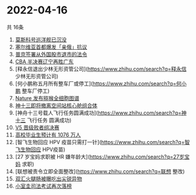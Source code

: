 # 2022-04-16
  共 16条

  <!-- BEGIN -->
  <!-- 最后更新时间:Sat Apr 16 2022 13:19:46 GMT+0000 (Coordinated Universal Time) -->
  1. [莫斯科号巡洋舰已沉没](https://www.zhihu.com/search?q=莫斯科号巡洋舰沉没)
1. [塞尔维亚首都爆发「亲俄」抗议](https://www.zhihu.com/search?q=塞尔维亚亲俄抗议)
1. [普京签署从外国股市退市的法令](https://www.zhihu.com/search?q=俄公司从外国股市退市)
1. [CBA 半决赛辽宁再胜广东](https://www.zhihu.com/search?q=CBA半决赛辽宁广东)
1. [释永信退出少林无形资管公司](https://www.zhihu.com/search?q=释永信 少林无形资管公司)
1. [何小鹏称五月所有整车厂或停工](https://www.zhihu.com/search?q=何小鹏 整车厂停工)
1. [Nature 发布猕猴全细胞图谱](https://www.zhihu.com/search?q=非灵长类全细胞图谱)
1. [神十三即将撤离空间站核心舱组合体](https://www.zhihu.com/search?q=神十三即将撤离空间站核心舱组合体)
1. [神舟十三号载人飞行任务圆满成功](https://www.zhihu.com/search?q=神十三 飞行任务 圆满成功)
1. [V5 晋级败者组决赛](https://www.zhihu.com/search?q=V5)
1. [高校毕业生预计有 1076 万人](https://www.zhihu.com/search?q=高校毕业生数量)
1. [智飞生物回应 HPV 疫苗只需打一针](https://www.zhihu.com/search?q=智飞生物回应 HPV疫苗)
1. [27 岁宝妈求职被 HR 嫌年龄大](https://www.zhihu.com/search?q=27岁宝妈 求职)
1. [联想被责令立即全面整改](https://www.zhihu.com/search?q=联想 整改)
1. [双汇火腿肠被曝吃出尖锐异物](https://www.zhihu.com/search?q=双汇火腿肠吃出尖锐异物)
1. [小室圭司法考试再次落榜](https://www.zhihu.com/search?q=小室圭司法考试落榜)
  <!-- END -->
  